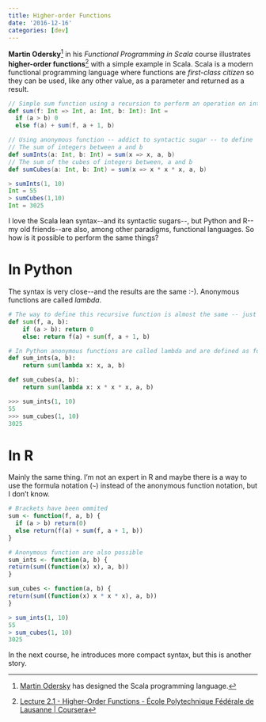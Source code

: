 ```yaml
---
title: Higher-order Functions
date: '2016-12-16'
categories: [dev]
---
```


**Martin Odersky**[^1] in his *Functional Programming in Scala* course illustrates **higher-order functions**[^2] with a simple example in Scala. Scala is a modern functional programming language where functions are *first-class citizen* so they can be used, like any other value, as a parameter and returned as a result.

```scala
// Simple sum function using a recursion to perform an operation on integers between a and b
def sum(f: Int => Int, a: Int, b: Int): Int =
  if (a > b) 0
  else f(a) + sum(f, a + 1, b)

// Using anonymous function -- addict to syntactic sugar -- to define
// The sum of integers between a and b
def sumInts(a: Int, b: Int) = sum(x => x, a, b)
// The sum of the cubes of integers between, a and b
def sumCubes(a: Int, b: Int) = sum(x => x * x * x, a, b)

> sumInts(1, 10)
Int = 55
> sumCubes(1,10)
Int = 3025
```

I love the Scala lean syntax--and its syntactic sugars--, but Python and R--my old friends--are also, among other paradigms, functional languages. So how is it possible to perform the same things?

# In Python

The syntax is very close--and the results are the same :-). Anonymous functions are called *lambda*.

```python
# The way to define this recursive function is almost the same -- just sad to have to write return statements
def sum(f, a, b):
    if (a > b): return 0
    else: return f(a) + sum(f, a + 1, b)

# In Python anonymous functions are called lambda and are defined as follow
def sum_ints(a, b): 
    return sum(lambda x: x, a, b)

def sum_cubes(a, b): 
    return sum(lambda x: x * x * x, a, b)

>>> sum_ints(1, 10)
55
>>> sum_cubes(1, 10)
3025
```

# In R

Mainly the same thing. I’m not an expert in R and maybe there is a way to use the formula notation (`~`) instead of the anonymous function notation, but I don’t know.

```R
# Brackets have been ommited
sum <- function(f, a, b) {
  if (a > b) return(0)
  else return(f(a) + sum(f, a + 1, b))
}

# Anonymous function are also possible
sum_ints <- function(a, b) {
return(sum((function(x) x), a, b))
}

sum_cubes <- function(a, b) {
return(sum((function(x) x * x * x), a, b))
}

> sum_ints(1, 10)
55 
> sum_cubes(1, 10)
3025
```

In the next course, he introduces more compact syntax, but this is another story.

[^1]: [Martin Odersky](http://lampwww.epfl.ch/~odersky/) has designed the Scala programming language.
[^2]: [Lecture 2.1 - Higher-Order Functions - École Polytechnique Fédérale de Lausanne | Coursera](https://www.coursera.org/learn/progfun1/lecture/xuM1M/lecture-2-1-higher-order-functions)

